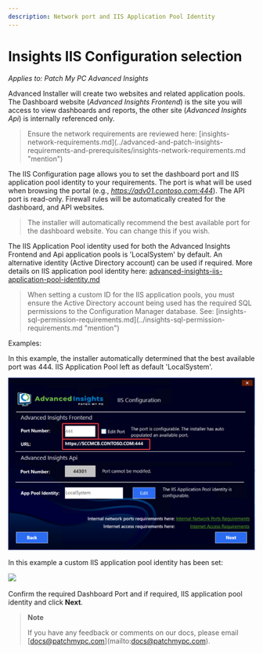 ```yaml
---
description: Network port and IIS Application Pool Identity
---
```


# Insights IIS Configuration selection

_Applies to: Patch My PC Advanced Insights_

Advanced Installer will create two websites and related application pools. The Dashboard website (_Advanced Insights Frontend_) is the site you will access to view dashboards and reports, the other site (_Advanced Insights Api_) is internally referenced only.

> Ensure the network requirements are reviewed here: \[insights-network-requirements.md]\(../advanced-and-patch-insights-requirements-and-prerequisites/insights-network-requirements.md "mention")

The IIS Configuration page allows you to set the dashboard port and IIS application pool identity to your requirements. The port is what will be used when browsing the portal (e.g., _https://adv01.contoso.com:444_). The API port is read-only. Firewall rules will be automatically created for the dashboard, and API websites.

> The installer will automatically recommend the best available port for the dashboard website. You can change this if you wish.

The IIS Application Pool identity used for both the Advanced Insights Frontend and Api application pools is 'LocalSystem' by default. An alternative identity (Active Directory account) can be used if required. More details on IIS application pool identity here: [advanced-insights-iis-application-pool-identity.md](../advanced-insights-iis-application-pool-identity.md "mention")

> When setting a custom ID for the IIS application pools, you must ensure the Active Directory account being used has the required SQL permissions to the Configuration Manager database. See: \[insights-sql-permission-requirements.md]\(../insights-sql-permission-requirements.md "mention")

Examples:

In this example, the installer automatically determined that the best available port was 444. IIS Application Pool left as default 'LocalSystem'.

![](<../../.gitbook/assets/vmconnect_Dmraspavez (2).png>)

In this example a custom IIS application pool identity has been set:

![](../../.gitbook/assets/image-\(315\).png)

Confirm the required Dashboard Port and if required, IIS application pool identity and click **Next**.

> **Note**
>
> If you have any feedback or comments on our docs, please email \[docs@patchmypc.com]\(mailto:docs@patchmypc.com).
